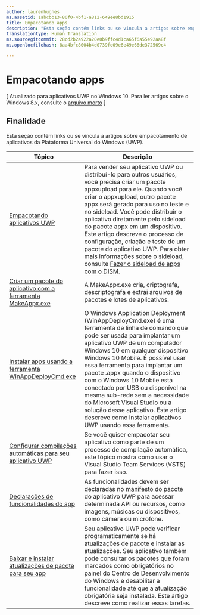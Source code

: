 ```yaml
---
author: laurenhughes
ms.assetid: 1abcbb13-80f0-4bf1-a812-649ee8bd1915
title: Empacotando apps
description: "Esta seção contém links ou se vincula a artigos sobre empacotamento de aplicativos da Plataforma Universal do Windows (UWP)."
translationtype: Human Translation
ms.sourcegitcommit: 28cd2b2a922a20e0b9ffc4d1ca65f6a55e92aa8f
ms.openlocfilehash: 8aa4bfc8004b4d0739fe09e6e49e66de372569c4

---
```

# <a name="packaging-apps"></a>Empacotando apps

\[ Atualizado para aplicativos UWP no Windows 10. Para ler artigos sobre o Windows 8.x, consulte o [arquivo morto](http://go.microsoft.com/fwlink/p/?linkid=619132) \]

## <a name="purpose"></a>Finalidade

Esta seção contém links ou se vincula a artigos sobre empacotamento de aplicativos da Plataforma Universal do Windows (UWP).

| Tópico | Descrição |
|-------|-------------|
| [Empacotando aplicativos UWP](packaging-uwp-apps.md) | Para vender seu aplicativo UWP ou distribuí-lo para outros usuários, você precisa criar um pacote appxupload para ele. Quando você criar o appxupload, outro pacote appx será gerado para uso no teste e no sideload. Você pode distribuir o aplicativo diretamente pelo sideload do pacote appx em um dispositivo. Este artigo descreve o processo de configuração, criação e teste de um pacote do aplicativo UWP. Para obter mais informações sobre o sideload, consulte [Fazer o sideload de apps com o DISM](http://go.microsoft.com/fwlink/?LinkID=231020). |
| [Criar um pacote do aplicativo com a ferramenta MakeAppx.exe](create-app-package-with-makeappx-tool.md) | A MakeAppx.exe cria, criptografa, descriptografa e extrai arquivos de pacotes e lotes de aplicativos. |
| [Instalar apps usando a ferramenta WinAppDeployCmd.exe](install-universal-windows-apps-with-the-winappdeploycmd-tool.md) | O Windows Application Deployment (WinAppDeployCmd.exe) é uma ferramenta de linha de comando que pode ser usada para implantar um aplicativo UWP de um computador Windows 10 em qualquer dispositivo Windows 10 Mobile. É possível usar essa ferramenta para implantar um pacote .appx quando o dispositivo com o Windows 10 Mobile está conectado por USB ou disponível na mesma sub-rede sem a necessidade do Microsoft Visual Studio ou a solução desse aplicativo. Este artigo descreve como instalar aplicativos UWP usando essa ferramenta. |
| [Configurar compilações automáticas para seu aplicativo UWP](auto-build-package-uwp-apps.md) | Se você quiser empacotar seu aplicativo como parte de um processo de compilação automática, este tópico mostra como usar o Visual Studio Team Services (VSTS) para fazer isso. |
| [Declarações de funcionalidades do app](app-capability-declarations.md) | As funcionalidades devem ser declaradas no [manifesto do pacote](https://msdn.microsoft.com/library/windows/apps/BR211474) do aplicativo UWP para acessar determinada API ou recursos, como imagens, músicas ou dispositivos, como câmera ou microfone. |
| [Baixar e instalar atualizações de pacote para seu app](self-install-package-updates.md) | Seu aplicativo UWP pode verificar programaticamente se há atualizações de pacote e instalar as atualizações. Seu aplicativo também pode consultar os pacotes que foram marcados como obrigatórios no painel do Centro de Desenvolvimento do Windows e desabilitar a funcionalidade até que a atualização obrigatória seja instalada. Este artigo descreve como realizar essas tarefas. |
 



<!--HONumber=Dec16_HO1-->


